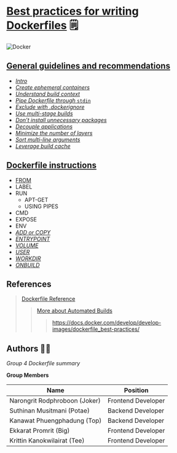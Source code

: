 # [Best practices for writing Dockerfiles](https://docs.docker.com/develop/develop-images/dockerfile_best-practices/) :spiral_notepad:

![Docker](https://miro.medium.com/max/405/1*UdM3Isk3gfnEOX7r6lWI8A.png)

## [General guidelines and recommendations](https://docs.docker.com/develop/develop-images/dockerfile_best-practices/)
  - [*Intro*](src/intro.md)
  - [*Create ephemeral containers*](src/create-ephemeral-containers.md)
  - [*Understand build context*](src/understanding-build-context)
  - [*Pipe Dockerfile through* `stdin`](src/pipe-dockerfile-through-stdin.md)
  - [*Exclude with .dockerignore*](src/exclude-with-dockerignore.md)
  - [*Use multi-stage builds*](src/use-multi-stage-builds.md)
  - [*Don’t install unnecessary packages*](src/dont-install-unnecessary-packages.md)
  - [*Decouple applications*](src/decouple-applications)
  - [*Minimize the number of layers*](src/minimize-the-number-of-layers.md)
  - [*Sort multi-line arguments*](src/sort-multiline-arguments/sort-multiline-arguments.md)
  - [*Leverage build cache*](src/leverage-build-cache/leverage-build-cache.md)
  
  
  ## [Dockerfile instructions](#)
  - [FROM](src/FROM/from.md)
  - LABEL
  - RUN
    - APT-GET
    - USING PIPES
  - CMD
  - EXPOSE
  - ENV
  - [*ADD or COPY*](src/add-or-copy.md)
  - [*ENTRYPOINT*](src/entrypoint.md)
  - [*VOLUME*](src/volume.md)
  - [*USER*](src/user.md)
  - [*WORKDIR*](src/workdir.md)
  - [*ONBUILD*](src/onbuild.md)
    
  







## References


> [Dockerfile Reference](https://docs.docker.com/engine/reference/builder/)
>> [More about Automated Builds](https://docs.docker.com/docker-hub/builds/)
> > > https://docs.docker.com/develop/develop-images/dockerfile_best-practices/









   
 


## Authors :man_technologist:

*Group 4 Dockerfile summary*

**Group Members**

| Name | Position |
| ------ | ----------- |
| Narongrit Rodphroboon (Joker)    | Frontend Developer |
| Suthinan Musitmani (Potae) | Backend Developer |
| Kanawat Phuengphadung (Top)    | Backend Developer |
| Ekkarat Promrit (Big)    | Frontend Developer |
| Krittin Kanokwilairat (Tee)    | Frontend Developer |


